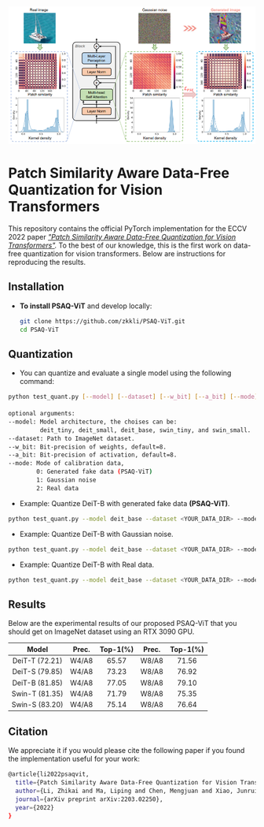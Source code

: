 <div align=center>
  <img src="overview.png" width="850px" />
  </div>

# Patch Similarity Aware Data-Free Quantization for Vision Transformers

This repository contains the official PyTorch implementation for the ECCV 2022 paper
*["Patch Similarity Aware Data-Free Quantization for Vision Transformers"](https://arxiv.org/abs/2203.02250).* To the best of our knowledge, this is the first work on data-free quantization for vision transformers. Below are instructions for reproducing the results.

## Installation

- **To install PSAQ-ViT** and develop locally:
  
  ```bash
  git clone https://github.com/zkkli/PSAQ-ViT.git
  cd PSAQ-ViT
  ```

## Quantization

- You can quantize and evaluate a single model using the following command:

```bash
python test_quant.py [--model] [--dataset] [--w_bit] [--a_bit] [--mode]

optional arguments:
--model: Model architecture, the choises can be: 
         deit_tiny, deit_small, deit_base, swin_tiny, and swin_small.
--dataset: Path to ImageNet dataset.
--w_bit: Bit-precision of weights, default=8.
--a_bit: Bit-precision of activation, default=8.
--mode: Mode of calibration data,
        0: Generated fake data (PSAQ-ViT)
        1: Gaussian noise
        2: Real data
```

- Example: Quantize DeiT-B with generated fake data **(PSAQ-ViT)**.

```bash
python test_quant.py --model deit_base --dataset <YOUR_DATA_DIR> --mode 0
```

- Example: Quantize DeiT-B with Gaussian noise.

```bash
python test_quant.py --model deit_base --dataset <YOUR_DATA_DIR> --mode 1
```

- Example: Quantize DeiT-B with Real data.

```bash
python test_quant.py --model deit_base --dataset <YOUR_DATA_DIR> --mode 2
```

## Results

Below are the experimental results of our proposed PSAQ-ViT that you should get on ImageNet dataset using an RTX 3090 GPU.

| Model          | Prec. | Top-1(%) | Prec. | Top-1(%) |
|:--------------:|:-----:|:--------:|:-----:|:--------:|
| DeiT-T (72.21) | W4/A8 | 65.57    | W8/A8 | 71.56    |
| DeiT-S (79.85) | W4/A8 | 73.23    | W8/A8 | 76.92    |
| DeiT-B (81.85) | W4/A8 | 77.05    | W8/A8 | 79.10    |
| Swin-T (81.35) | W4/A8 | 71.79    | W8/A8 | 75.35    |
| Swin-S (83.20) | W4/A8 | 75.14    | W8/A8 | 76.64    |

## Citation

We appreciate it if you would please cite the following paper if you found the implementation useful for your work:

```bash
@article{li2022psaqvit,
  title={Patch Similarity Aware Data-Free Quantization for Vision Transformers},
  author={Li, Zhikai and Ma, Liping and Chen, Mengjuan and Xiao, Junrui and Gu, Qingyi},
  journal={arXiv preprint arXiv:2203.02250},
  year={2022}
}
```
